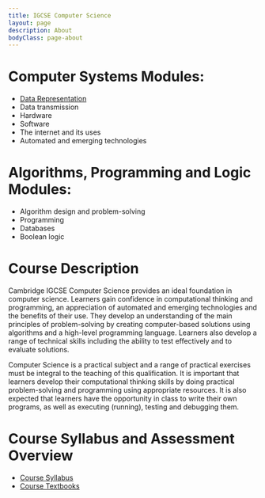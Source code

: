 ```yaml
---
title: IGCSE Computer Science
layout: page
description: About
bodyClass: page-about
---
```

# Computer Systems Modules:
- [Data Representation](\y7u1)
- Data transmission
- Hardware
- Software
- The internet and its uses
- Automated and emerging technologies
# Algorithms, Programming and Logic Modules:
- Algorithm design and problem-solving
- Programming
- Databases
- Boolean logic

# Course Description

Cambridge IGCSE Computer Science provides an ideal foundation in computer science. Learners gain confidence in computational thinking and programming, an appreciation of automated and emerging technologies and the benefits of their use. They develop an understanding of the main principles of problem-solving by creating computer-based solutions using algorithms and a high-level programming language. Learners also develop a range of technical skills including the ability to test effectively and to evaluate solutions.

Computer Science is a practical subject and a range of practical exercises must be integral to the teaching of this qualification. It is important that learners develop their computational thinking skills by doing practical problem-solving and programming using appropriate resources. It is also expected that learners have the opportunity in class to write their own programs, as well as executing (running), testing and debugging them. 
# Course Syllabus and Assessment Overview
- [Course Syllabus](https://www.cambridgeinternational.org/programmes-and-qualifications/cambridge-igcse-computer-science-0478/)
- [Course Textbooks](https://www.hachettelearning.com/cambridge-igcse-and-o-level-computer-science-second-edition)
